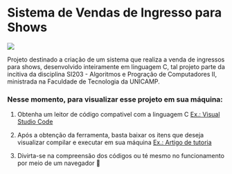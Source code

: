 # Sistema de Vendas de Ingresso para Shows
<img src = https://img.shields.io/badge/Status-Em_andamento-yellow> 

Projeto destinado a criação de um sistema que realiza a venda de ingressos para shows, desenvolvido inteiramente em linguagem C, tal projeto parte da incitiva da disciplina SI203 - Algoritmos e Progração de Computadores II, ministrada na Faculdade de Tecnologia da UNICAMP.

### Nesse momento, para visualizar esse projeto em sua máquina:
1. Obtenha um leitor de código compativel com a linguagem C [Ex.: Visual Studio Code](https://code.visualstudio.com)

2. Após a obtenção da ferramenta, basta baixar os itens que deseja visualizar compilar e executar em sua máquina [Ex.: Artigo de tutoria](https://github.com/Wolfterro/Projetos-em-C)

3. Divirta-se na compreensão dos códigos ou té mesmo no funcionamento por meio de um navegador &#129322;

